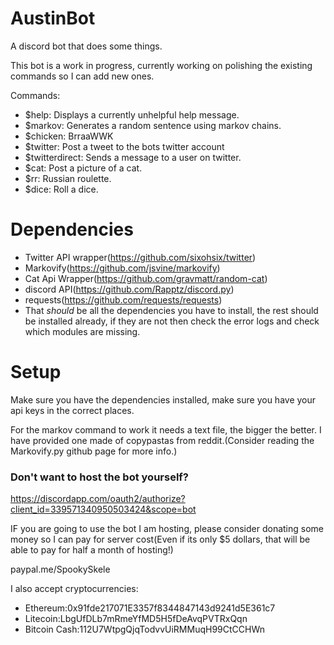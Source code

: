 # AustinBot
A discord bot that does some things.

This bot is a work in progress, currently working on polishing the existing commands so I can add new ones.

Commands:
-	$help: Displays a currently unhelpful help message.
-	$markov: Generates a random sentence using markov chains.
-	$chicken: BrraaWWK
-	$twitter: Post a tweet to the bots twitter account
-	$twitterdirect: Sends a message to a user on twitter.
-	$cat: Post a picture of a cat.
-	$rr: Russian roulette.
-	$dice: Roll a dice.

# Dependencies
-	Twitter API wrapper(https://github.com/sixohsix/twitter)
-	Markovify(https://github.com/jsvine/markovify)
-	Cat Api Wrapper(https://github.com/gravmatt/random-cat)
-	discord API(https://github.com/Rapptz/discord.py)
-	requests(https://github.com/requests/requests)
-	That *should* be all the dependencies you have to install, the rest should be installed already, if they are not then check the error logs and check which modules are missing.

# Setup

Make sure you have the dependencies installed, make sure you have your api keys in the correct places.

For the markov command to work it needs a text file, the bigger the better. I have provided one made of copypastas from reddit.(Consider reading the Markovify.py github page for more info.)


### Don't want to host the bot yourself?

https://discordapp.com/oauth2/authorize?client_id=339571340950503424&scope=bot

IF you are going to use the bot I am hosting, please consider donating some money so I can pay for server cost(Even if its only $5 dollars, that will be able to pay for half a month of hosting!)

paypal.me/SpookySkele

I also accept cryptocurrencies:
 -  Ethereum:0x91fde217071E3357f8344847143d9241d5E361c7
 - Litecoin:LbgUfDLb7mRmeYfMD5H5fDeAvqPVTRxQqn
 -  Bitcoin Cash:112U7WtpgQjqTodvvUiRMMuqH99CtCCHWn


